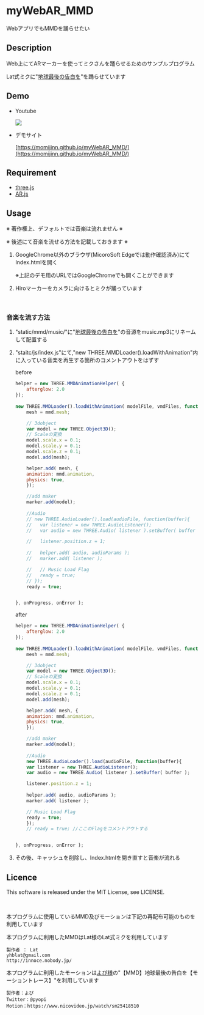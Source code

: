 myWebAR_MMD
===
WebアプリでもMMDを踊らせたい

## Description
Web上にてARマーカーを使ってミクさんを踊らせるためのサンプルプログラム

Lat式ミクに"[地球最後の告白を](https://www5.atwiki.jp/hmiku/pages/22043.html)"を踊らせています

## Demo
* Youtube

    [![](https://img.youtube.com/vi/Gniowuje9W0/0.jpg)](https://www.youtube.com/watch?v=Gniowuje9W0)

* デモサイト
    
    [https://momijinn.github.io/myWebAR_MMD/](https://momijinn.github.io/myWebAR_MMD/)


## Requirement
* [three.js](https://threejs.org/)
* [AR.js](https://github.com/jeromeetienne/AR.js/blob/master/README.md)

## Usage
※ 著作権上、デフォルトでは音楽は流れません ※

※ 後述にて音楽を流せる方法を記載しておきます ※

1. GoogleChrome以外のブラウザ(MicoroSoft Edgeでは動作確認済み)にてIndex.htmlを開く

    ※上記のデモ用のURLではGoogleChromeでも開くことができます

2. Hiroマーカーをカメラに向けるとミクが踊っています

<br>

### 音楽を流す方法
1. "static/mmd/music/"に"[地球最後の告白を](https://www5.atwiki.jp/hmiku/pages/22043.html)"の音源をmusic.mp3にリネームして配置する

2. "staitc/js/index.js"にて,"new THREE.MMDLoader().loadWithAnimation"内に入っている音楽を再生する箇所のコメントアウトをはずす

    before
    ```javascript
    helper = new THREE.MMDAnimationHelper( {
        afterglow: 2.0
    });
        
    new THREE.MMDLoader().loadWithAnimation( modelFile, vmdFiles, function ( mmd ) {
        mesh = mmd.mesh;

        // 3dobject
        var model = new THREE.Object3D();
        // Scaleの変換
        model.scale.x = 0.1;
        model.scale.y = 0.1;
        model.scale.z = 0.1;
        model.add(mesh);

        helper.add( mesh, {
        animation: mmd.animation,
        physics: true,
        });

        //add maker
        marker.add(model);
        
        //Audio
        // new THREE.AudioLoader().load(audioFile, function(buffer){
        //   var listener = new THREE.AudioListener();
        //   var audio = new THREE.Audio( listener ).setBuffer( buffer );

        //   listener.position.z = 1;
        
        //   helper.add( audio, audioParams );
        //   marker.add( listener );

        //   // Music Load Flag
        //   ready = true;
        // });
        ready = true;


    }, onProgress, onError );
    ```
    after
    ```javascript
    helper = new THREE.MMDAnimationHelper( {
        afterglow: 2.0
    });
        
    new THREE.MMDLoader().loadWithAnimation( modelFile, vmdFiles, function ( mmd ) {
        mesh = mmd.mesh;

        // 3dobject
        var model = new THREE.Object3D();
        // Scaleの変換
        model.scale.x = 0.1;
        model.scale.y = 0.1;
        model.scale.z = 0.1;
        model.add(mesh);

        helper.add( mesh, {
        animation: mmd.animation,
        physics: true,
        });

        //add maker
        marker.add(model);
        
        //Audio
        new THREE.AudioLoader().load(audioFile, function(buffer){
        var listener = new THREE.AudioListener();
        var audio = new THREE.Audio( listener ).setBuffer( buffer );

        listener.position.z = 1;
        
        helper.add( audio, audioParams );
        marker.add( listener );

        // Music Load Flag
        ready = true;
        });
        // ready = true; //ここのFlagをコメントアウトする


    }, onProgress, onError );
    ```

3. その後、キャッシュを削除し、Index.htmlを開き直すと音楽が流れる

## Licence
This software is released under the MIT License, see LICENSE.

<br>

本プログラムに使用しているMMD及びモーションは下記の再配布可能のものを利用しています

本プログラムに利用したMMDはLat様のLat式ミクを利用しています
```
製作者 ： Lat
yhblat@gmail.com
http://innoce.nobody.jp/
```

本プログラムに利用したモーションは[よぴ様](https://twitter.com/pyopi)の"【MMD】地球最後の告白を【モーショントレース】"を利用しています
```
製作者：よぴ
Twitter：@pyopi
Motion：https://www.nicovideo.jp/watch/sm25418510
```
